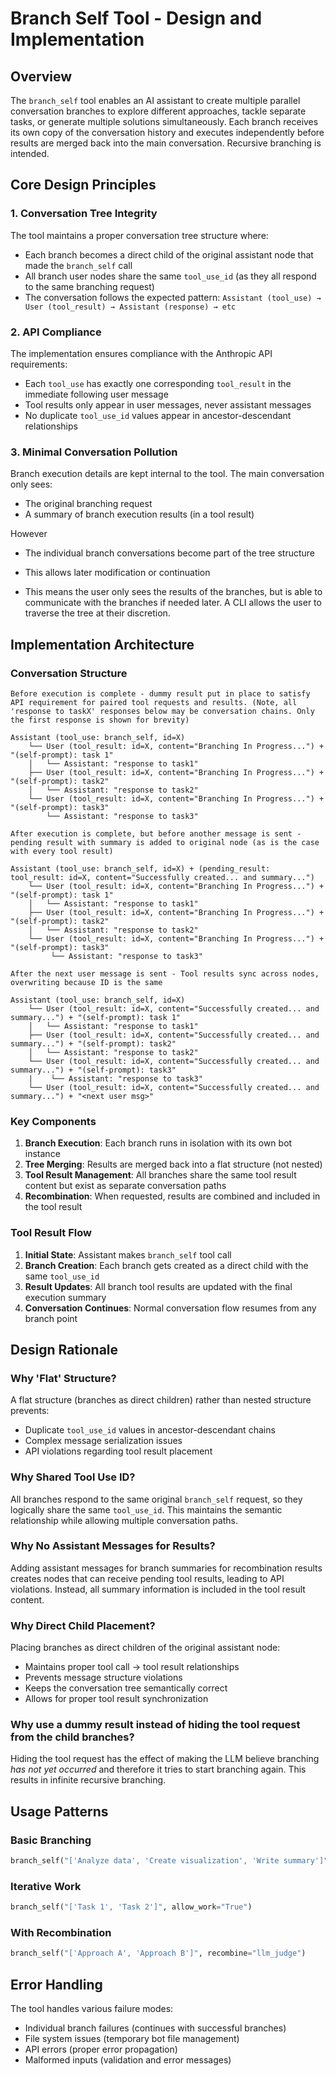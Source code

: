 # Branch Self Tool - Design and Implementation

## Overview

The `branch_self` tool enables an AI assistant to create multiple parallel conversation branches to explore different approaches, tackle separate tasks, or generate multiple solutions simultaneously. Each branch receives its own copy of the conversation history and executes independently before results are merged back into the main conversation. Recursive branching is intended.

## Core Design Principles

### 1. Conversation Tree Integrity

The tool maintains a proper conversation tree structure where:
- Each branch becomes a direct child of the original assistant node that made the `branch_self` call
- All branch user nodes share the same `tool_use_id` (as they all respond to the same branching request)
- The conversation follows the expected pattern: `Assistant (tool_use) → User (tool_result) → Assistant (response) → etc`

### 2. API Compliance

The implementation ensures compliance with the Anthropic API requirements:
- Each `tool_use` has exactly one corresponding `tool_result` in the immediate following user message
- Tool results only appear in user messages, never assistant messages
- No duplicate `tool_use_id` values appear in ancestor-descendant relationships

### 3. Minimal Conversation Pollution

Branch execution details are kept internal to the tool. The main conversation only sees:
- The original branching request
- A summary of branch execution results (in a tool result)

However
- The individual branch conversations become part of the tree structure
- This allows later modification or continuation

- This means the user only sees the results of the branches, but is able to communicate with the branches if needed later. A CLI allows the user to traverse the tree at their discretion.

## Implementation Architecture

### Conversation Structure

```
Before execution is complete - dummy result put in place to satisfy API requirement for paired tool requests and results. (Note, all 'response to taskX' responses below may be conversation chains. Only the first response is shown for brevity)

Assistant (tool_use: branch_self, id=X)
    └── User (tool_result: id=X, content="Branching In Progress...") + "(self-prompt): task 1"
    │   └── Assistant: "response to task1"
    ├── User (tool_result: id=X, content="Branching In Progress...") + "(self-prompt): task2"
    │   └── Assistant: "response to task2"
    └── User (tool_result: id=X, content="Branching In Progress...") + "(self-prompt): task3"
    	└── Assistant: "response to task3"

After execution is complete, but before another message is sent - pending result with summary is added to original node (as is the case with every tool result)

Assistant (tool_use: branch_self, id=X) + (pending_result: tool_result: id=X, content="Successfully created... and summary...")
    └── User (tool_result: id=X, content="Branching In Progress...") + "(self-prompt): task 1"
    │   └── Assistant: "response to task1"
    ├── User (tool_result: id=X, content="Branching In Progress...") + "(self-prompt): task2"
    │   └── Assistant: "response to task2"
    └── User (tool_result: id=X, content="Branching In Progress...") + "(self-prompt): task3"
    	 └── Assistant: "response to task3"

After the next user message is sent - Tool results sync across nodes, overwriting because ID is the same

Assistant (tool_use: branch_self, id=X)
    └── User (tool_result: id=X, content="Successfully created... and summary...") + "(self-prompt): task 1"
    │   └── Assistant: "response to task1"
    ├── User (tool_result: id=X, content="Successfully created... and summary...") + "(self-prompt): task2"
    │   └── Assistant: "response to task2"
    └── User (tool_result: id=X, content="Successfully created... and summary...") + "(self-prompt): task3"
    |	 └── Assistant: "response to task3"
    └── User (tool_result: id=X, content="Successfully created... and summary...") + "<next user msg>"

```

### Key Components

1. **Branch Execution**: Each branch runs in isolation with its own bot instance
2. **Tree Merging**: Results are merged back into a flat structure (not nested)
3. **Tool Result Management**: All branches share the same tool result content but exist as separate conversation paths
4. **Recombination**: When requested, results are combined and included in the tool result

### Tool Result Flow

1. **Initial State**: Assistant makes `branch_self` tool call
2. **Branch Creation**: Each branch gets created as a direct child with the same `tool_use_id`
3. **Result Updates**: All branch tool results are updated with the final execution summary
4. **Conversation Continues**: Normal conversation flow resumes from any branch point

## Design Rationale

### Why 'Flat' Structure?

A flat structure (branches as direct children) rather than nested structure prevents:
- Duplicate `tool_use_id` values in ancestor-descendant chains
- Complex message serialization issues
- API violations regarding tool result placement

### Why Shared Tool Use ID?

All branches respond to the same original `branch_self` request, so they logically share the same `tool_use_id`. This maintains the semantic relationship while allowing multiple conversation paths.

### Why No Assistant Messages for Results?

Adding assistant messages for branch summaries for recombination results creates nodes that can receive pending tool results, leading to API violations. Instead, all summary information is included in the tool result content.

### Why Direct Child Placement?

Placing branches as direct children of the original assistant node:
- Maintains proper tool call → tool result relationships
- Prevents message structure violations
- Keeps the conversation tree semantically correct
- Allows for proper tool result synchronization

### Why use a dummy result instead of hiding the tool request from the child branches?

Hiding the tool request has the effect of making the LLM believe branching *has not yet occurred* and therefore it tries to start branching again. This results in infinite recursive branching.

## Usage Patterns

### Basic Branching
```python
branch_self("['Analyze data', 'Create visualization', 'Write summary']")
```

### Iterative Work
```python
branch_self("['Task 1', 'Task 2']", allow_work="True")
```

### With Recombination
```python
branch_self("['Approach A', 'Approach B']", recombine="llm_judge")
```

## Error Handling

The tool handles various failure modes:
- Individual branch failures (continues with successful branches)
- File system issues (temporary bot file management)
- API errors (proper error propagation)
- Malformed inputs (validation and error messages)
